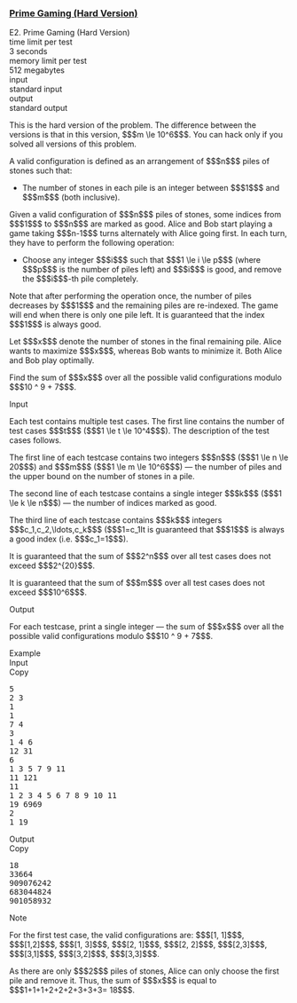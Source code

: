 <h3><a href="https://codeforces.com/contest/2140/problem/E2" target="_blank" rel="noopener noreferrer">Prime Gaming (Hard Version)</a></h3>

<div class="header"><div class="title">E2. Prime Gaming (Hard Version)</div><div class="time-limit"><div class="property-title">time limit per test</div>3 seconds</div><div class="memory-limit"><div class="property-title">memory limit per test</div>512 megabytes</div><div class="input-file input-standard"><div class="property-title">input</div>standard input</div><div class="output-file output-standard"><div class="property-title">output</div>standard output</div></div><div><p>  </p><p><span class="tex-font-style-bf">This is the hard version of the problem. The difference between the versions is that in this version, $$$m \le 10^6$$$. You can hack only if you solved all versions of this problem.</span> </p><p>A <span class="tex-font-style-it">valid</span> configuration is defined as an arrangement of $$$n$$$ piles of stones such that:</p><ul> <li> The number of stones in each pile is an integer between $$$1$$$ and $$$m$$$ (both inclusive). </li></ul><p>Given a <span class="tex-font-style-it">valid</span> configuration of $$$n$$$ piles of stones, <span class="tex-font-style-bf">some indices from $$$1$$$ to $$$n$$$ are marked as good</span>. Alice and Bob start playing a game taking $$$n-1$$$ turns alternately with Alice going first. In each turn, they have to perform the following operation:</p><ul> <li> Choose any integer $$$i$$$ such that $$$1 \le i \le p$$$ (where $$$p$$$ is the number of piles left) and $$$i$$$ is <span class="tex-font-style-bf">good</span>, and remove the $$$i$$$-th pile completely. </li></ul><p>Note that after performing the operation once, the number of piles decreases by $$$1$$$ and the remaining piles are re-indexed. The game will end when there is only one pile left. It is guaranteed that the index $$$1$$$ is always good.</p><p>Let $$$x$$$ denote the number of stones in the final remaining pile. Alice wants to maximize $$$x$$$, whereas Bob wants to minimize it. Both Alice and Bob play optimally.</p><p>Find the sum of $$$x$$$ over all the possible <span class="tex-font-style-it">valid</span> configurations modulo $$$10 ^ 9 + 7$$$.</p></div><div class="input-specification"><div class="section-title">Input</div><p>Each test contains multiple test cases. The first line contains the number of test cases $$$t$$$ ($$$1 \le t \le 10^4$$$). The description of the test cases follows. </p><p>The first line of each testcase contains two integers $$$n$$$ ($$$1 \le n \le 20$$$) and $$$m$$$ ($$$1 \le m \le 10^6$$$) — the number of piles and the upper bound on the number of stones in a pile.</p><p>The second line of each testcase contains a single integer $$$k$$$ ($$$1 \le k \le n$$$) — the number of indices marked as good.</p><p>The third line of each testcase contains $$$k$$$ integers $$$c_1,c_2,\ldots,c_k$$$ ($$$1=c_1<c_2<\ldots<c_k\le n$$$) — the good indices. <span class="tex-font-style-bf">It is guaranteed that $$$1$$$ is always a good index (i.e. $$$c_1=1$$$)</span>.</p><p>It is guaranteed that the sum of $$$2^n$$$ over all test cases does not exceed $$$2^{20}$$$. </p><p>It is guaranteed that the sum of $$$m$$$ over all test cases does not exceed $$$10^6$$$. </p></div><div class="output-specification"><div class="section-title">Output</div><p>For each testcase, print a single integer — the sum of $$$x$$$ over all the possible <span class="tex-font-style-it">valid</span> configurations modulo $$$10 ^ 9 + 7$$$.</p></div><div class="sample-tests"><div class="section-title">Example</div><div class="sample-test"><div class="input"><div class="title">Input<div title="Copy" data-clipboard-target="#id0012156702642917638" id="id008881221453981839" class="input-output-copier">Copy</div></div><pre id="id0012156702642917638"><div class="test-example-line test-example-line-even test-example-line-0">5</div><div class="test-example-line test-example-line-odd test-example-line-1">2 3</div><div class="test-example-line test-example-line-odd test-example-line-1">1</div><div class="test-example-line test-example-line-odd test-example-line-1">1</div><div class="test-example-line test-example-line-even test-example-line-2">7 4</div><div class="test-example-line test-example-line-even test-example-line-2">3</div><div class="test-example-line test-example-line-even test-example-line-2">1 4 6</div><div class="test-example-line test-example-line-odd test-example-line-3">12 31</div><div class="test-example-line test-example-line-odd test-example-line-3">6</div><div class="test-example-line test-example-line-odd test-example-line-3">1 3 5 7 9 11</div><div class="test-example-line test-example-line-even test-example-line-4">11 121</div><div class="test-example-line test-example-line-even test-example-line-4">11</div><div class="test-example-line test-example-line-even test-example-line-4">1 2 3 4 5 6 7 8 9 10 11</div><div class="test-example-line test-example-line-odd test-example-line-5">19 6969</div><div class="test-example-line test-example-line-odd test-example-line-5">2</div><div class="test-example-line test-example-line-odd test-example-line-5">1 19</div></pre></div><div class="output"><div class="title">Output<div title="Copy" data-clipboard-target="#id0004568481070871144" id="id007800067883307863" class="input-output-copier">Copy</div></div><pre id="id0004568481070871144">18
33664
909076242
683044824
901058932
</pre></div></div></div><div class="note"><div class="section-title">Note</div><p>For the first test case, the <span class="tex-font-style-it">valid</span> configurations are: $$$[1, 1]$$$, $$$[1,2]$$$, $$$[1, 3]$$$, $$$[2, 1]$$$, $$$[2, 2]$$$, $$$[2,3]$$$, $$$[3,1]$$$, $$$[3,2]$$$, $$$[3,3]$$$.</p><p>As there are only $$$2$$$ piles of stones, Alice can only choose the first pile and remove it. Thus, the sum of $$$x$$$ is equal to $$$1+1+1+2+2+2+3+3+3= 18$$$.</p></div>